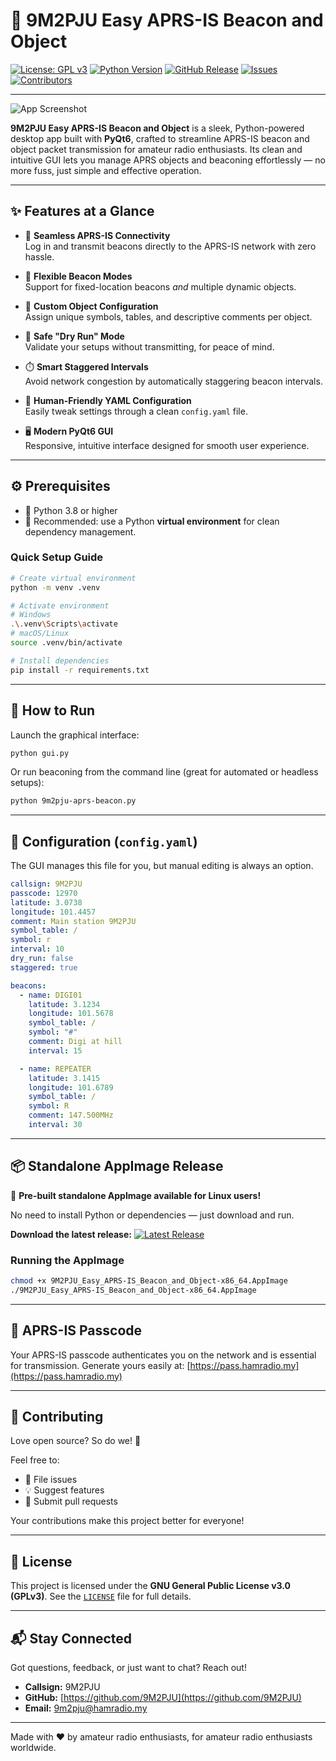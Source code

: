 # 🚀 9M2PJU Easy APRS-IS Beacon and Object

[![License: GPL v3](https://img.shields.io/badge/License-GPLv3-blue.svg)](https://opensource.org/licenses/GPL-3.0) 
[![Python Version](https://img.shields.io/badge/python-3.8%2B-blue.svg)](https://www.python.org/downloads/)
[![GitHub Release](https://img.shields.io/github/v/release/9M2PJU/9M2PJU-Easy-APRS-IS-Beacon-and-Object)](https://github.com/9M2PJU/9M2PJU-Easy-APRS-IS-Beacon-and-Object/releases/latest)
[![Issues](https://img.shields.io/github/issues/9M2PJU/9M2PJU-Easy-APRS-IS-Beacon-and-Object)](https://github.com/9M2PJU/9M2PJU-Easy-APRS-IS-Beacon-and-Object/issues)
[![Contributors](https://img.shields.io/github/contributors/9M2PJU/9M2PJU-Easy-APRS-IS-Beacon-and-Object)](https://github.com/9M2PJU/9M2PJU-Easy-APRS-IS-Beacon-and-Object/graphs/contributors)

---

![App Screenshot](https://github.com/user-attachments/assets/59aa861c-8867-499f-8e91-cc7a18de4d91)

**9M2PJU Easy APRS-IS Beacon and Object** is a sleek, Python-powered desktop app built with **PyQt6**, crafted to streamline APRS-IS beacon and object packet transmission for amateur radio enthusiasts. Its clean and intuitive GUI lets you manage APRS objects and beaconing effortlessly — no more fuss, just simple and effective operation.

---

## ✨ Features at a Glance

- 🚀 **Seamless APRS-IS Connectivity**  
  Log in and transmit beacons directly to the APRS-IS network with zero hassle.

- 📍 **Flexible Beacon Modes**  
  Support for fixed-location beacons *and* multiple dynamic objects.

- 🎨 **Custom Object Configuration**  
  Assign unique symbols, tables, and descriptive comments per object.

- 🛑 **Safe "Dry Run" Mode**  
  Validate your setups without transmitting, for peace of mind.

- ⏱️ **Smart Staggered Intervals**  
  Avoid network congestion by automatically staggering beacon intervals.

- 📝 **Human-Friendly YAML Configuration**  
  Easily tweak settings through a clean `config.yaml` file.

- 🖥️ **Modern PyQt6 GUI**  
  Responsive, intuitive interface designed for smooth user experience.

---

## ⚙️ Prerequisites

- 🐍 Python 3.8 or higher  
- 🔧 Recommended: use a Python **virtual environment** for clean dependency management.

### Quick Setup Guide

```bash
# Create virtual environment
python -m venv .venv

# Activate environment
# Windows
.\.venv\Scripts\activate
# macOS/Linux
source .venv/bin/activate

# Install dependencies
pip install -r requirements.txt
````

---

## 🚀 How to Run

Launch the graphical interface:

```bash
python gui.py
```

Or run beaconing from the command line (great for automated or headless setups):

```bash
python 9m2pju-aprs-beacon.py
```

---

## 📝 Configuration (`config.yaml`)

The GUI manages this file for you, but manual editing is always an option.

```yaml
callsign: 9M2PJU
passcode: 12970
latitude: 3.0738
longitude: 101.4457
comment: Main station 9M2PJU
symbol_table: /
symbol: r
interval: 10
dry_run: false
staggered: true

beacons:
  - name: DIGI01
    latitude: 3.1234
    longitude: 101.5678
    symbol_table: /
    symbol: "#"
    comment: Digi at hill
    interval: 15

  - name: REPEATER
    latitude: 3.1415
    longitude: 101.6789
    symbol_table: /
    symbol: R
    comment: 147.500MHz
    interval: 30
```

---

## 📦 Standalone AppImage Release

🎉 **Pre-built standalone AppImage available for Linux users!**

No need to install Python or dependencies — just download and run.

**Download the latest release:**
[![Latest Release](https://img.shields.io/github/v/release/9M2PJU/9M2PJU-Easy-APRS-IS-Beacon-and-Object?label=Download%20AppImage)](https://github.com/9M2PJU/9M2PJU-Easy-APRS-IS-Beacon-and-Object/releases/latest)

### Running the AppImage

```bash
chmod +x 9M2PJU_Easy_APRS-IS_Beacon_and_Object-x86_64.AppImage
./9M2PJU_Easy_APRS-IS_Beacon_and_Object-x86_64.AppImage
```

---

## 🔐 APRS-IS Passcode

Your APRS-IS passcode authenticates you on the network and is essential for transmission. Generate yours easily at:
[https://pass.hamradio.my](https://pass.hamradio.my)

---

## 🤝 Contributing

Love open source? So do we! 🚀

Feel free to:

* 🐞 File issues
* 💡 Suggest features
* 🔧 Submit pull requests

Your contributions make this project better for everyone!

---

## 📄 License

This project is licensed under the **GNU General Public License v3.0 (GPLv3)**.
See the [`LICENSE`](LICENSE) file for full details.

---

## 📬 Stay Connected

Got questions, feedback, or just want to chat? Reach out!

* **Callsign:** 9M2PJU
* **GitHub:** [https://github.com/9M2PJU](https://github.com/9M2PJU)
* **Email:** [9m2pju@hamradio.my](mailto:9m2pju@hamradio.my)

---

Made with ❤️ by amateur radio enthusiasts, for amateur radio enthusiasts worldwide.
